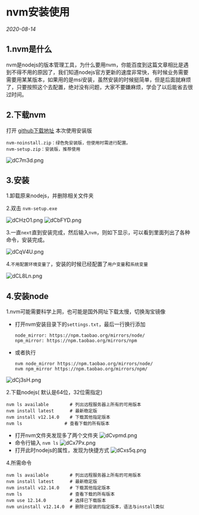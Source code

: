 # nvm安装使用
*2020-08-14*
## 1.nvm是什么
nvm是nodejs的版本管理工具，为什么要用nvm，你能百度到这篇文章相比是遇到不得不用的原因了，我们知道nodejs官方更新的速度非常快，有时候业务需要需要用某某版本，如果用的是msi安装，虽然安装的时候挺简单，但是后面就麻烦了，只要按照这个去配置，绝对没有问题，大家不要嫌麻烦，学会了以后能省去很过时间。


## 2.下载nvm
打开 [github下载地址](https://github.com/coreybutler/nvm-windows/releases)
本次使用安装版
```
nvm-noinstall.zip：绿色免安装版，但使用时需进行配置。
nvm-setup.zip：安装版，推荐使用
```
![dC7m3d.png](https://s1.ax1x.com/2020/08/14/dC7m3d.png)
## 3.安装
1.卸载原来nodejs，并删除相关文件夹

2.双击 `nvm-setup.exe` 

![dCHzO1.png](https://s1.ax1x.com/2020/08/14/dCHzO1.png)
![dCbFYD.png](https://s1.ax1x.com/2020/08/14/dCbFYD.png)

3.一直`next`直到安装完成，然后输入`nvm`，则如下显示，可以看到里面列出了各种命令，安装完成。

![dCqV4U.png](https://s1.ax1x.com/2020/08/14/dCqV4U.png)

4.`不用配置环境变量了`，安装的时候已经配置了`用户变量`和`系统变量`

![dCL8Ln.png](https://s1.ax1x.com/2020/08/14/dCL8Ln.png)
## 4.安装node
1.nvm可能需要科学上网，也可能是国外网址下载太慢，切换淘宝镜像
* 打开nvm安装目录下的`settings.txt`，最后一行换行添加
    ```
    node_mirror: https://npm.taobao.org/mirrors/node/
    npm_mirror: https://npm.taobao.org/mirrors/npm
    ```
* 或者执行
    ```
    nvm node_mirror https://npm.taobao.org/mirrors/node/
    nvm npm_mirror https://npm.taobao.org/mirrors/npm/
    ```
![dCj3sH.png](https://s1.ax1x.com/2020/08/14/dCj3sH.png)

2.下载nodejs( 默认是64位，32位需指定)
```
nvm ls available        # 列出远程服务器上所有的可用版本
nvm install latest      # 最新稳定版
nvm install v12.14.0    # 下载其他指定版本
nvm ls                # 查看下载的所有版本
```
* 打开nvm文件夹发现多了两个文件夹
![dCvpmd.png](https://s1.ax1x.com/2020/08/14/dCvpmd.png)
* 命令行输入 `nvm ls`
![dCx7Px.png](https://s1.ax1x.com/2020/08/14/dCx7Px.png)
* 打开此时nodejs的属性，发现为快捷方式
![dCxs5q.png](https://s1.ax1x.com/2020/08/14/dCxs5q.png)

4.所需命令
```
nvm ls available        # 列出远程服务器上所有的可用版本
nvm install latest      # 最新稳定版
nvm install v12.14.0    # 下载其他指定版本
nvm ls                  # 查看下载的所有版本
nvm use 12.14.0         # 选择已下载版本
nvm uninstall v12.14.0  # 删除已安装的指定版本，语法与install类似
```
